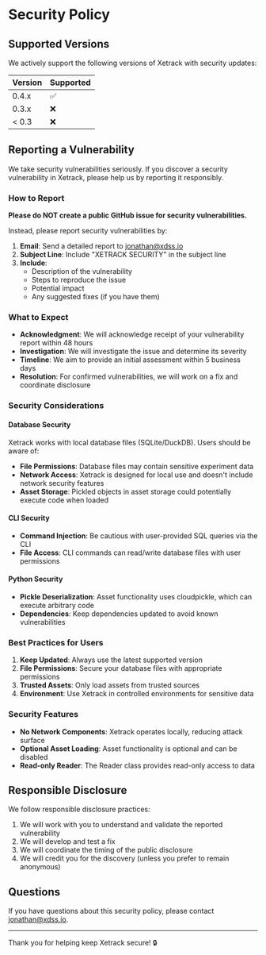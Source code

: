 # Security Policy

## Supported Versions

We actively support the following versions of Xetrack with security updates:

| Version | Supported          |
| ------- | ------------------ |
| 0.4.x   | :white_check_mark: |
| 0.3.x   | :x:                |
| < 0.3   | :x:                |

## Reporting a Vulnerability

We take security vulnerabilities seriously. If you discover a security vulnerability in Xetrack, please help us by reporting it responsibly.

### How to Report

**Please do NOT create a public GitHub issue for security vulnerabilities.**

Instead, please report security vulnerabilities by:

1. **Email**: Send a detailed report to [jonathan@xdss.io](mailto:jonathan@xdss.io)
2. **Subject Line**: Include "XETRACK SECURITY" in the subject line
3. **Include**: 
   - Description of the vulnerability
   - Steps to reproduce the issue
   - Potential impact
   - Any suggested fixes (if you have them)

### What to Expect

- **Acknowledgment**: We will acknowledge receipt of your vulnerability report within 48 hours
- **Investigation**: We will investigate the issue and determine its severity
- **Timeline**: We aim to provide an initial assessment within 5 business days
- **Resolution**: For confirmed vulnerabilities, we will work on a fix and coordinate disclosure

### Security Considerations

#### Database Security

Xetrack works with local database files (SQLite/DuckDB). Users should be aware of:

- **File Permissions**: Database files may contain sensitive experiment data
- **Network Access**: Xetrack is designed for local use and doesn't include network security features
- **Asset Storage**: Pickled objects in asset storage could potentially execute code when loaded

#### CLI Security

- **Command Injection**: Be cautious with user-provided SQL queries via the CLI
- **File Access**: CLI commands can read/write database files with user permissions

#### Python Security

- **Pickle Deserialization**: Asset functionality uses cloudpickle, which can execute arbitrary code
- **Dependencies**: Keep dependencies updated to avoid known vulnerabilities

### Best Practices for Users

1. **Keep Updated**: Always use the latest supported version
2. **File Permissions**: Secure your database files with appropriate permissions
3. **Trusted Assets**: Only load assets from trusted sources
4. **Environment**: Use Xetrack in controlled environments for sensitive data

### Security Features

- **No Network Components**: Xetrack operates locally, reducing attack surface
- **Optional Asset Loading**: Asset functionality is optional and can be disabled
- **Read-only Reader**: The Reader class provides read-only access to data

## Responsible Disclosure

We follow responsible disclosure practices:

1. We will work with you to understand and validate the reported vulnerability
2. We will develop and test a fix
3. We will coordinate the timing of the public disclosure
4. We will credit you for the discovery (unless you prefer to remain anonymous)

## Questions

If you have questions about this security policy, please contact [jonathan@xdss.io](mailto:jonathan@xdss.io).

---

Thank you for helping keep Xetrack secure! 🔒